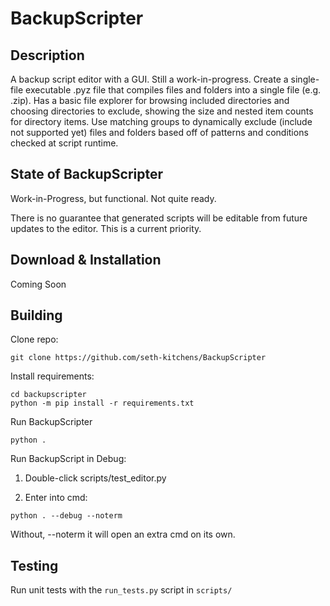 # BackupScripter

## Description

A backup script editor with a GUI. Still a work-in-progress. Create a single-file executable .pyz file that compiles files and folders into a single file (e.g. .zip). Has a basic file explorer for browsing included directories and choosing directories to exclude, showing the size and nested item counts for directory items. Use matching groups to dynamically exclude (include not supported yet) files and folders based off of patterns and conditions checked at script runtime.



## State of BackupScripter

Work-in-Progress, but functional. Not quite ready.

There is no guarantee that generated scripts will be editable from future updates to the editor. This is a current priority.



## Download & Installation

Coming Soon



## Building

Clone repo:
```
git clone https://github.com/seth-kitchens/BackupScripter
```

Install requirements:
```
cd backupscripter
python -m pip install -r requirements.txt
```

Run BackupScripter
```
python .
```

Run BackupScript in Debug:

1. Double-click scripts/test_editor.py

2. Enter into cmd:
```
python . --debug --noterm
```

Without, --noterm it will open an extra cmd on its own.



## Testing

Run unit tests with the `run_tests.py` script in `scripts/`
